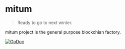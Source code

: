 # mitum

> Ready to go to next winter.

mitum project is the general purpose blockchian factory.

[![GoDoc](https://godoc.org/github.com/golang/gddo?status.svg)](https://pkg.go.dev/github.com/spikeekips/mitum?tab=overview)
